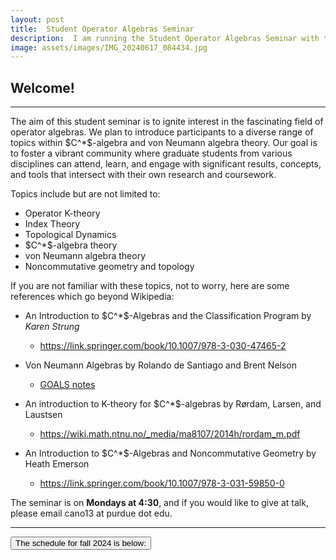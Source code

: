 ```yaml
---
layout: post
title:  Student Operator Algebras Seminar
description:  I am running the Student Operator Algebras Seminar with the help of Hao Wan and Chrisil Ouseph.
image: assets/images/IMG_20240617_084434.jpg
---
```




<body>
<h2 id="welcome-">Welcome!</h2>
<hr>
<p>The aim of this student seminar is to ignite interest in the fascinating field of operator algebras. We plan to introduce participants to a diverse range of topics within $C^*$-algebra and von Neumann algebra theory. Our goal is to foster a vibrant community where graduate students from various disciplines can attend, learn, and engage with significant results, concepts, and tools that intersect with their own research and coursework.</p>
<p>Topics include but are not limited to:</p>
<ul>
<li>Operator K-theory</li>
<li>Index Theory</li>
<li>Topological Dynamics</li>
<li>$C^*$-algebra theory</li>
<li>von Neumann algebra theory</li>
<li>Noncommutative geometry and topology</li>
</ul>

<p>If you are not familiar with these topics, not to worry, here are some references which go beyond Wikipedia:</p>
<ul>
<li><p>An Introduction to $C^*$-Algebras and the Classification Program by <em>Karen</em> <em>Strung</em></p>
<ul>
<li><a href="https://link.springer.com/book/10.1007/978-3-030-47465-2">https://link.springer.com/book/10.1007/978-3-030-47465-2</a></li>
</ul>
</li>
<li><p>Von Neumann Algebras by
Rolando de Santiago and Brent Nelson </p>
<ul>
<li><a href="https://users.math.msu.edu/users/banelson/conferences/GOALS/notes/vNa_notes.pdf">GOALS notes</a></li>
</ul>
</li>
<li><p>An introduction to K-theory for $C^*$-algebras by Rørdam, Larsen, and Laustsen</p>
<ul>
<li><a href="https://wiki.math.ntnu.no/_media/ma8107/2014h/rordam_m.pdf">https://wiki.math.ntnu.no/_media/ma8107/2014h/rordam_m.pdf</a></li>
</ul>
</li>
<li><p>An Introduction to $C^*$-Algebras and Noncommutative Geometry by Heath Emerson</p>
<ul>
<li><a href="https://link.springer.com/book/10.1007/978-3-031-59850-0">https://link.springer.com/book/10.1007/978-3-031-59850-0</a></li>
</ul>
</li>
</ul>

<p>The seminar is on <strong>Mondays at 4:30</strong>, and if you would like to give at talk, please email cano13 at purdue dot edu.</p>
<hr>


<button id="toggleSchedule" onclick="toggleSchedule()">The schedule for fall 2024 is below:</button>
<div id="scheduleContent" style="display: none;">

<p>The schedule for fall 2024 is below:</p>
<ul>
<li><p><strong>August 29</strong>, Introductions and interests, location: MATH </p>
<ul>
<li>Speakers: <em>Alejandro Cano, Hao Wan, Chrisil Ouseph</em></li>
</ul>
</li>
<hr>
<li><p><strong>September 9</strong>, Direct integral decomposition of von Neumann algebras, location: SCHM 314</p>
<li><em>Abstract:</em> In this survey talk, we will explore the direct integral of von Neumann algebras and its applications to addressing problems related to the rigidity of group von Neumann algebras with diffuse center.</li>
<ul>  
<li>Speaker: <em>Adriana Fernández Quero</em>, University of Iowa</li>
</ul>
</li>
</ul>
<hr>
<ul>
<li><p><strong>September 16</strong>, Group $C^*$-Algebras, the Fourier transform and locally compact groups.</p>
</li>
<li><p><em>Abstract</em>: We define two types of $C^*$-Algebras which we can associate to a large class of groups, and study the properties which each object can reflect from the other. In doing so, we state a number of theorems which tie the Fourier transform  to a dual object of the group $C^*$-Algebra we construct. The tools along the way will include representation theory, abstract integration theory, and functional analysis. </p>
<ul>
<li>Speaker: <em>Alejandro Cano</em>, Purdue University</li>
</ul>
</li>
</ul>
<hr>

<ul>
<li><p><strong>September 23</strong>, Hilbert Hotels on Hilbert Spaces. location: SCHM 314</p>
</li>
<li><p><em>Abstract</em>:  The talk will shine a light on the rich and underrated history of the interaction between set theory and operator algebras. We will warm up with a brisk jog through the necessary prerequisites in logic. A surprising survey of several results will follow, starting with an independence result in functional analysis. The remainder of the talk will be a showcase of some of the unexpected consequences in operator algebras of the Continuum Hypothesis and other independent axioms: a representation theorem for the double dual of $C[0,1]$, weak expectations on von Neumann algebras, ultrapowers, and automorphisms on the Caulkin Algebra.
 </p>
<ul>
<li>Speaker: <em>Chrisil Ouseph</em>, Purdue University</li>
</ul>
</li>
</ul>
<hr>


<ul>
<li><p><strong>September 30</strong>, Introduction to finite free probability. location: SCHM 314
</p>
</li>
<li><p><em>Abstract</em>:  Finite free additive and multiplicative convolutions are binary operations of polynomials that behave well with respect to the roots. These operations have gained interest in recent years due to its interpretation as expected characteristic polynomials of random matrix operations and their connection to free probability, geometry of polynomials, representation theory and combinatorics. We will study in detail the basic properties of these convolutions of polynomials, survey the results in the area, and mention some interesting open problems.
 </p>
<ul>
<li>Speaker: <em>Daniel Perales</em>, Texas A&M</li>
</ul>
</li>
</ul>

<hr>

<ul>
<li><p><strong>October 21</strong>, The K-theoretic Atiyah-Singer Index Theorem. location: SCHM 314
</p>
</li>
<li><p><em>Abstract</em>: Index theorems relate global analytic information of a manifold (the number of solutions to an elliptic PDE on the manifold) to a sum of topological invariants over the manifold. Index theorems relate topology and analysis with applications ranging from mathematical physics to operator algebras. I will state and unpack the Atiyah-Singer Index theorem in the language of K-theory, which provides the most "big picture" overview of the result.
 </p>
<ul>
<li>Speaker: <em>General Ozochiawaeze</em>, Purdue University</li>
</ul>
</li>
</ul>
<hr>


<ul>
<li><p><strong>October 28</strong>, The $C^*$-algebra version of the topological 2-torus. (Part 1) location: SCHM 314
</p>
</li>
<li><p><em>Abstract</em>: Irrational rotation algebras, also known as noncommutative tori, are
noncommutative $C^*$-algebras that generalize the algebra of continuous functions on the two-dimensional torus. These algebras are defined as universal
$C^*$-algebras associated with a specific set of generators and relations, in terms
of a rotation angle $\theta\notin \mathbb{Q}.$ In particular, irrational rotation algebras have a
unique tracial state and can be embedded into an AF-algebra, allowing us to
explore their invariants via Elliott’s Theorem for AF-algebras. In this talk, we
will discuss the construction of irrational rotation algebras and explore how the
uniqueness of the tracial state facilitates the identification of complete invariants in K-theoretic terms. These invariants enable us to determine when two
irrational rotation algebras are isomorphic based on their rotation parameters.
If time permits, we will present details on the embedding technique used for the
classification theorem.
This talk will be mainly based on Chapter VI of the book $C^*$-algebras by
Example by Ken Davidson.
 </p>
<ul>
<li>Speaker: <em>Jose Manuel Barrientos Lopez</em>, Purdue University</li>
</ul>
</li>
</ul>

<hr>

<ul>
<li><p><strong>November 4</strong>, The $C^*$-algebra version of the topological 2-torus. (Part 2) location: SCHM 314
</p>
</li>
<li><p><em>Abstract</em>: Irrational rotation algebras, also known as noncommutative tori, are
noncommutative $C^*$-algebras that generalize the algebra of continuous functions on the two-dimensional torus. These algebras are defined as universal
$C^*$-algebras associated with a specific set of generators and relations, in terms
of a rotation angle $\theta\notin \mathbb{Q}.$ In particular, irrational rotation algebras have a
unique tracial state and can be embedded into an AF-algebra, allowing us to
explore their invariants via Elliott’s Theorem for AF-algebras. In this talk, we
will discuss the construction of irrational rotation algebras and explore how the
uniqueness of the tracial state facilitates the identification of complete invariants in K-theoretic terms. These invariants enable us to determine when two
irrational rotation algebras are isomorphic based on their rotation parameters.
If time permits, we will present details on the embedding technique used for the
classification theorem.
This talk will be mainly based on Chapter VI of the book $C^*$-algebras by
Example by Ken Davidson.
 </p>
<ul>
<li>Speaker: <em>Jose Manuel Barrientos Lopez</em>, Purdue University</li>
</ul>
</li>
</ul>


<hr>

<ul>
<li><p><strong>November 11 </strong>, Rigidity for von Neumann Algebras Arising from Groups. location: SCHM 314
</p>
</li>
<li><p><em>Abstract</em>: I will survey some rigidity results for II$_1$ factors arising from countable groups, e.g. $L(G)$ and $L^{\infty}(X, \mu) \rtimes G$. Time permitting, I will either go into more detail about the philosophy of deformation/rigidity or emphasize the geometric properties of groups and their actions necessary for rigidity results.
 </p>
<ul>
<li>Speaker: <em>Patrick Debonis</em>, Purdue University</li>
</ul>
</li>
</ul>


</div>

<!-- JavaScript for the collapsible feature -->
<script>
  function toggleSchedule() {
    const content = document.getElementById('scheduleContent');
    const button = document.getElementById('toggleSchedule');
    if (content.style.display === 'none') {
      content.style.display = 'block';
      button.textContent = 'Hide the schedule for fall 2024';
    } else {
      content.style.display = 'none';
      button.textContent = 'The schedule for fall 2024 is below:';
    }
  }
</script>








</body>
